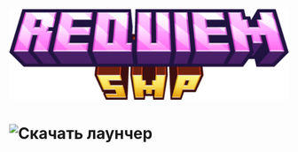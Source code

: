 ![title](requiem_smp_title.png)
---
# ![Скачать лаунчер](https://github.com/v4nixd/requiemSMP/releases/tag/pre-release)
